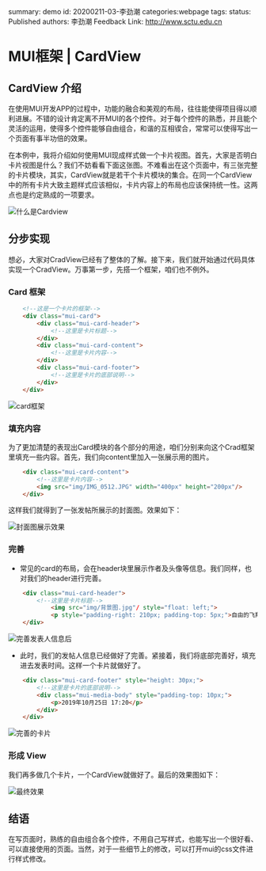 summary: demo
id: 20200211-03-李劲潮
categories:webpage
tags:
status: Published
authors: 李劲潮
Feedback Link: http://www.sctu.edu.cn

# MUI框架 | CardView

## CardView 介绍

在使用MUI开发APP的过程中，功能的融合和美观的布局，往往能使得项目得以顺利进展。不错的设计肯定离不开MUI的各个控件。对于每个控件的熟悉，并且能个灵活的运用，使得多个控件能够自由组合，和谐的互相锲合，常常可以使得写出一个页面有事半功倍的效果。

在本例中，我将介绍如何使用MUI现成样式做一个卡片视图。首先，大家是否明白卡片视图是什么？我们不妨看看下面这张图。不难看出在这个页面中，有三张完整的卡片模块，其实，CardView就是若干个卡片模块的集合。在同一个CardView中的所有卡片大致主题样式应该相似，卡片内容上的布局也应该保持统一性。这两点也是约定熟成的一项要求。

![什么是Cardview](assets/20200211-03-李劲潮-01.png)

## 分步实现

想必，大家对CradView已经有了整体的了解。接下来，我们就开始通过代码具体实现一个CradView。万事第一步，先搭一个框架，咱们也不例外。

### Card 框架

``` html	
    <!--这是一个卡片的框架-->
	<div class="mui-card">
		<div class="mui-card-header">
			<!--这里是卡片标题-->
		</div>
		<div class="mui-card-content">
			<!--这里是卡片内容-->
		</div>
		<div class="mui-card-footer">
			<!--这里是卡片的底部说明-->
		</div>
	</div>
```

![card框架](assets/20200211-03-李劲潮-02.png)

### 填充内容

为了更加清楚的表现出Card模块的各个部分的用途，咱们分别来向这个Crad框架里填充一些内容。首先，我们向content里加入一张展示用的图片。

``` html
    <div class="mui-card-content">
		<!--这里是卡片内容-->
		<img src="img/IMG_0512.JPG" width="400px" height="200px"/>
	</div>
```

这样我们就得到了一张发帖所展示的封面图。效果如下：

![封面图展示效果](assets/20200211-03-李劲潮-03.png)

### 完善

- 常见的card的布局，会在header块里展示作者及头像等信息。我们同样，也对我们的header进行完善。

``` html
    <div class="mui-card-header">
		<!--这里是卡片标题-->
			<img src="img/背景图.jpg"/ style="float: left;">
			<p style="padding-right: 210px; padding-top: 5px;">自由的飞翔</p>
	</div>
```

![完善发表人信息后](assets/20200211-03-李劲潮-04.png)

- 此时，我们的发帖人信息已经做好了完善。紧接着，我们将底部完善好，填充进去发表时间。这样一个卡片就做好了。

``` html			
    <div class="mui-card-footer" style="height: 30px;">
		<!--这里是卡片的底部说明-->
		<div class="mui-media-body" style="padding-top: 10px;">
			<p>2019年10月25日 17:20</p>
		</div>
	</div>
```

![完善的卡片](assets/20200211-03-李劲潮-05.png) 

### 形成 View

我们再多做几个卡片，一个CardView就做好了。最后的效果图如下： 

![最终效果](assets/20200211-03-李劲潮-06.png)

## 结语

在写页面时，熟练的自由组合各个控件，不用自己写样式，也能写出一个很好看、可以直接使用的页面。当然，对于一些细节上的修改，可以打开mui的css文件进行样式修改。
